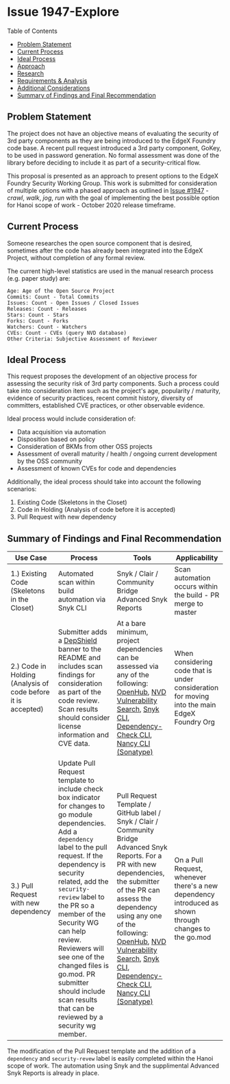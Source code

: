 # Issue 1947-Explore

Table of Contents
 - [Problem Statement](#problem-statement)
 - [Current Process](#current-process) 
 - [Ideal Process](#ideal-process)
 - [Approach](approach.md)
 - [Research](research.md)
 - [Requirements & Analysis](requirements-analysis.md)
 - [Additional Considerations](additional-considerations.md)
 - [Summary of Findings and Final Recommendation](#summary-of-findings-and-final-recommendation)


## Problem Statement
The project does not have an objective means of evaluating the security of 3rd party components as they are being introduced to the EdgeX Foundry code base. A recent pull request introduced a 3rd party component, GoKey, to be used in password generation. No formal assessment was done of the library before deciding to include it as part of a security-critical flow.

This proposal is presented as an approach to present options to the EdgeX Foundry Security Working Group.  This work is submitted for consideration of multiple options with a phased approach as outlined in [Issue #1947][15] - _crawl_, _walk_, _jog_, _run_ with the goal of implementing the best possible option for Hanoi scope of work  - October 2020 release timeframe.

## Current Process
Someone researches the open source component that is desired, sometimes after the code has already been integrated into the EdgeX Project, without completion of any formal review.

The current high-level statistics are used in the manual research process (e.g. paper study) are:

```
Age: Age of the Open Source Project
Commits: Count - Total Commits
Issues: Count - Open Issues / Closed Issues
Releases: Count - Releases
Stars: Count - Stars
Forks: Count - Forks
Watchers: Count - Watchers
CVEs: Count - CVEs (query NVD database)
Other Criteria: Subjective Assessment of Reviewer
```

## Ideal Process
This request proposes the development of an objective process for assessing the security risk of 3rd party components. Such a process could take into consideration item such as the project's age, popularity / maturity, evidence of security practices, recent commit history, diversity of committers, established CVE practices, or other observable evidence.

Ideal process would include consideration of:
 - Data acquisition via automation
 - Disposition based on policy
 - Consideration of BKMs from other OSS projects
 - Assessment of overall maturity / health / ongoing current development by the OSS community
 - Assessment of known CVEs for code and dependencies

 Additionally, the ideal process should take into account the following scenarios:
 
 1. Existing Code (Skeletons in the Closet)   
 2. Code in Holding (Analysis of code before it is accepted)
 3. Pull Request with new dependency

## Summary of Findings and Final Recommendation
| Use Case | Process | Tools | Applicability |
|---|---|---|---|
| 1.) Existing Code (Skeletons in the Closet)|Automated scan within build automation via Snyk CLI|Snyk / Clair / Community Bridge Advanced Snyk Reports| Scan automation occurs within the build - PR merge to master |
| 2.) Code in Holding (Analysis of code before it is accepted) |Submitter adds a [DepShield][6] banner to the README and includes scan findings for consideration as part of the code review.  Scan results should consider license information and CVE data. | At a bare minimum, project dependencies can be assessed via any of the following: [OpenHub][17], [NVD Vulnerability Search][18], [Snyk CLI][19], [Dependency-Check CLI][20], [Nancy CLI (Sonatype)][8] |When considering code that is under consideration for moving into the main EdgeX Foundry Org |
| 3.) Pull Request with new dependency | Update Pull Request template to include check box indicator for changes to go module dependencies.  Add a `dependency` label to the pull request.  If the dependency is security related, add the `security-review` label to the PR so a member of the Security WG can help review.  Reviewers will see one of the changed files is go.mod.  PR submitter should include scan results that can be reviewed by a security wg member.| Pull Request Template / GitHub label / Snyk / Clair / Community Bridge Advanced Snyk Reports.  For a PR with new dependencies, the submitter of the PR can assess the dependency using any one of the following:  [OpenHub][17], [NVD Vulnerability Search][18], [Snyk CLI][19], [Dependency-Check CLI][20], [Nancy CLI (Sonatype)][8]  | On a Pull Request, whenever there's a new dependency introduced as shown through changes to the go.mod|

The modification of the Pull Request template and the addition of a `dependency` and `security-revew` label is easily completed within the Hanoi scope of work.  The automation using Snyk and the supplimental Advanced Snyk Reports is already in place.



[1]: https://www.fossology.org/ "Fossology"

[2]: https://owasp.org/www-project-dependency-track/ "Dependency Track" 

[3]: https://www.sonatype.com/press-release-blog/sonatype-goes-long-with-godelivers-fully-automated-security-solution-for-fast-growing-programming-language "Sonatype - Nexus IQ"

[4]: https://www.sonatype.com/hubfs/eBooks/AHC_Guide.pdf

[5]: https://guides.sonatype.com/repo3/technical-guides/go-dependencies-nxrm3/

[6]: https://www.sonatype.com/depshield

[7]: https://ossindex.sonatype.org/

[8]: https://github.com/sonatype-nexus-community/nancy

[9]: https://goalie.dev/

[10]: https://securitylab.github.com/tools/codeql](https://securitylab.github.com/tools/codeql) "CloudQL"

[11]: https://vimeo.com/213230554/cf3893517c

[12]: https://travis-ci.org/github/sonatype-nexus-community/intentionally-vulnerable-golang-project/builds/490260408

[13]: https://help.sonatype.com/integrations/nexus-and-continuous-integration/nexus-platform-plugin-for-jenkins#NexusPlatformPluginforJenkins-ConnectingJenkinstoIQServer

[14]: paper-study.md

[15]: https://github.com/edgexfoundry/edgex-go/issues/1947

[16]: nancy-scan-device-camera-go.md

[17]: https://openhub.net

[18]: https://nvd.nist.gov/vuln/search

[19]: https://support.snyk.io/hc/en-us/categories/360000456217-Snyk-CLI

[20]: https://jeremylong.github.io/DependencyCheck/dependency-check-cli/index.html

[21]: https://github.com/marketplace/actions/file-changes-action

[22]: https://support.snyk.io/hc/en-us/articles/360000897917-What-counts-as-a-test-

